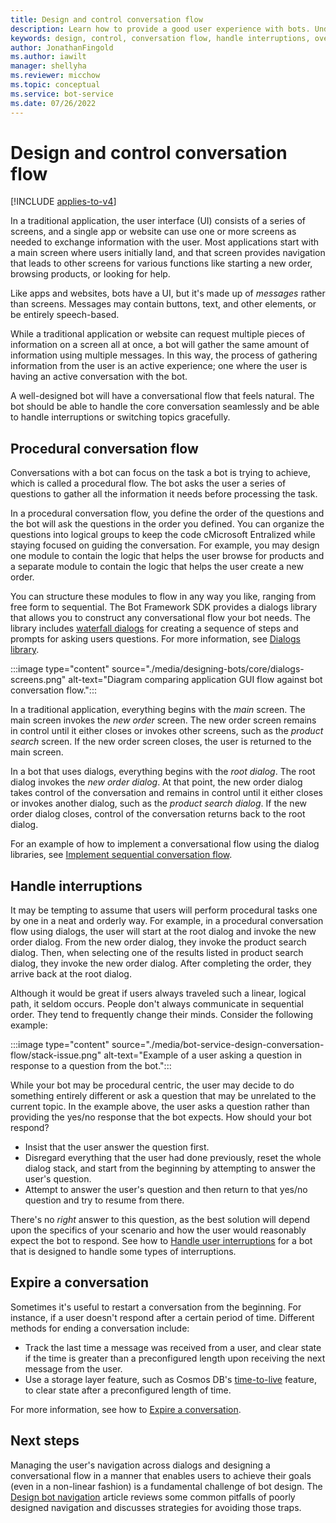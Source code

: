 ```yaml
---
title: Design and control conversation flow
description: Learn how to provide a good user experience with bots. Understand procedural conversation flow, interruption handling, and other design concepts.
keywords: design, control, conversation flow, handle interruptions, overview
author: JonathanFingold
ms.author: iawilt
manager: shellyha
ms.reviewer: micchow
ms.topic: conceptual
ms.service: bot-service
ms.date: 07/26/2022
---
```


# Design and control conversation flow

[!INCLUDE [applies-to-v4](includes/applies-to-v4-current.md)]

In a traditional application, the user interface (UI) consists of a series of screens, and a single app or website can use one or more screens as needed to exchange information with the user.
Most applications start with a main screen where users initially land, and that screen provides navigation that leads to other screens for various functions like starting a new order, browsing products, or looking for help.

Like apps and websites, bots have a UI, but it's made up of _messages_ rather than screens. Messages may contain buttons, text, and other elements, or be entirely speech-based.

While a traditional application or website can request multiple pieces of information on a screen all at once, a bot will gather the same amount of information using multiple messages. In this way, the process of gathering information from the user is an active experience; one where the user is having an active conversation with the bot.

A well-designed bot will have a conversational flow that feels natural. The bot should be able to handle the core conversation seamlessly and be able to handle interruptions or switching topics gracefully.

## Procedural conversation flow

Conversations with a bot can focus on the task a bot is trying to achieve, which is called a procedural flow. The bot asks the user a series of questions to gather all the information it needs before processing the task.

In a procedural conversation flow, you define the order of the questions and the bot will ask the questions in the order you defined. You can organize the questions into logical groups to keep the code cMicrosoft Entralized while staying focused on guiding the conversation. For example, you may design one module to contain the logic that helps the user browse for products and a separate module to contain the logic that helps the user create a new order.

You can structure these modules to flow in any way you like, ranging from free form to sequential. The Bot Framework SDK provides a dialogs library that allows you to construct any conversational flow your bot needs. The library includes [waterfall dialogs](/azure/bot-service/bot-builder-concept-waterfall-dialogs) for creating a sequence of steps and prompts for asking users questions. For more information, see [Dialogs library](/azure/bot-service/bot-builder-concept-dialog).

:::image type="content" source="./media/designing-bots/core/dialogs-screens.png" alt-text="Diagram comparing application GUI flow against bot conversation flow.":::

In a traditional application, everything begins with the _main_ screen.
The main screen invokes the _new order_ screen.
The new order screen remains in control until it either closes or invokes other screens, such as the _product search_ screen.
If the new order screen closes, the user is returned to the main screen.

In a bot that uses dialogs, everything begins with the _root dialog_.
The root dialog invokes the _new order dialog_.
At that point, the new order dialog takes control of the conversation and remains in control until it either closes or invokes another dialog, such as the _product search dialog_.
If the new order dialog closes, control of the conversation returns back to the root dialog.

For an example of how to implement a conversational flow using the dialog libraries, see [Implement sequential conversation flow](./v4sdk/bot-builder-dialog-manage-conversation-flow.md).

## Handle interruptions

It may be tempting to assume that users will perform procedural tasks one by one in a neat and orderly way.
For example, in a procedural conversation flow using dialogs, the user will start at the root dialog and invoke the new order dialog. From the new order dialog, they invoke the product search dialog. Then, when selecting one of the results listed in product search dialog, they invoke the new order dialog. After completing the order, they arrive back at the root dialog.

Although it would be great if users always traveled such a linear, logical path, it seldom occurs.
People don't always communicate in sequential order. They tend to frequently change their minds.
Consider the following example:

:::image type="content" source="./media/bot-service-design-conversation-flow/stack-issue.png" alt-text="Example of a user asking a question in response to a question from the bot.":::

While your bot may be procedural centric, the user may decide to do something entirely different or ask a question that may be unrelated to the current topic.
In the example above, the user asks a question rather than providing the yes/no response that the bot expects.
How should your bot respond?

- Insist that the user answer the question first.
- Disregard everything that the user had done previously, reset the whole dialog stack, and start from the beginning by attempting to answer the user's question.
- Attempt to answer the user's question and then return to that yes/no question and try to resume from there.

There's no _right_ answer to this question, as the best solution will depend upon the specifics of your scenario and how the user would reasonably expect the bot to respond. See how to [Handle user interruptions](v4sdk/bot-builder-howto-handle-user-interrupt.md) for a bot that is designed to handle some types of interruptions.

## Expire a conversation

Sometimes it's useful to restart a conversation from the beginning. For instance, if a user doesn't respond after a certain period of time. Different methods for ending a conversation include:

- Track the last time a message was received from a user, and clear state if the time is greater than a preconfigured length upon receiving the next message from the user.
- Use a storage layer feature, such as Cosmos DB's [time-to-live](/azure/cosmos-db/how-to-time-to-live) feature, to clear state after a preconfigured length of time.

For more information, see how to [Expire a conversation](v4sdk/bot-builder-howto-expire-conversation.md).

## Next steps

Managing the user's navigation across dialogs and designing a conversational flow in a manner that enables users to achieve their goals (even in a non-linear fashion) is a fundamental challenge of bot design.
The [Design bot navigation](bot-service-design-navigation.md) article reviews some common pitfalls of poorly designed navigation and discusses strategies for avoiding those traps.
